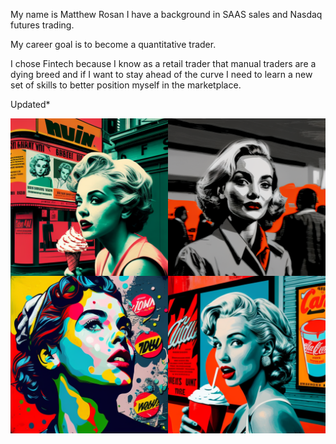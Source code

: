 My name is Matthew Rosan I have a background in SAAS sales and Nasdaq futures trading.

My career goal is to become a quantitative trader.

I chose Fintech because I know as a retail trader that manual traders are a dying breed and if I want to stay ahead of the curve I need to learn a new set of skills to better position myself in the marketplace.

Updated*

![Pop Art Pic](https://github.com/MRosan117/Class_Repo/blob/main/spartan_A_pop_art-inspired_interpretation_of_a_famous_photograp_a1dc9e73-5db7-4520-a08b-ad8aa077495a.png)

